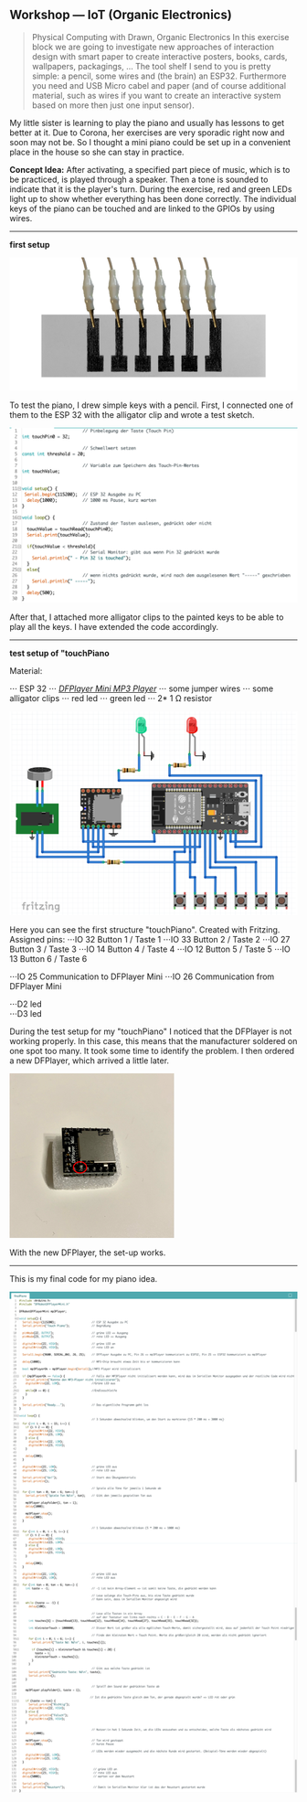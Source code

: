## Workshop — IoT (Organic Electronics)

> Physical Computing with Drawn, Organic Electronics
In this exercise block we are going to investigate new approaches of interaction design with smart paper to create interactive posters, books, cards, wallpapers, packagings, …
The tool shelf I send to you is pretty simple: a pencil, some wires and (the brain) an ESP32. Furthermore you need and USB Micro cabel and paper (and of course additional material, such as wires if you want to create an interactive system based on more then just one input sensor).


My little sister is learning to play the piano and usually has lessons to get better at it. Due to Corona, her exercises are very sporadic right now and soon may not be. So I thought a mini piano could be set up in a convenient place in the house so she can stay in practice.

**Concept Idea:** After activating, a specified part piece of music, which is to be practiced, is played through a speaker. Then a tone is sounded to indicate that it is the player's turn. During the exercise, red and green LEDs light up to show whether everything has been done correctly. The individual keys of the piano can be touched and are linked to the GPIOs by using wires. 

* * *


**first setup** 
<p>
  <a href="/assets/iot/connectedPiano.png" title="piano Setting">
    <img src="/assets/iot/connectedPiano.png" alt="piano Setting" />
  </a>
</p>

To test the piano, I drew simple keys with a pencil. First, I connected one of them to the ESP 32 with the alligator clip and wrote a test sketch. 

<p>
  <a href="/assets/iot/ersterVersuchCode.png" title="ersterVersuchCode">
    <img src="/assets/iot/ersterVersuchCode.png" alt="ersterVersuchCode" />
  </a>
</p>

After that, I attached more alligator clips to the painted keys to be able to play all the keys. I have extended the code accordingly. 

* * *

**test setup of "touchPiano**

Material:

⋅⋅⋅ ESP 32
⋅⋅⋅ [*DFPlayer Mini MP3 Player*](https://wiki.dfrobot.com/DFPlayer_Mini_SKU_DFR0299#target_3)
⋅⋅⋅ some jumper wires
⋅⋅⋅ some alligator clips
⋅⋅⋅ red led
⋅⋅⋅ green led
⋅⋅⋅ 2* 1 Ω resistor

<p>
  <a href="/assets/iot/schaltplan.png" title="Circuit diagram">
    <img src="/assets/iot/schaltplan.png" alt="Circuit diagram" />
  </a>
</p>

Here you can see the first structure "touchPiano". Created with Fritzing.
Assigned pins: 
⋅⋅⋅IO 32       Button 1 / Taste 1
⋅⋅⋅IO 33       Button 2 / Taste 2
⋅⋅⋅IO 27       Button 3 / Taste 3
⋅⋅⋅IO 14       Button 4 / Taste 4
⋅⋅⋅IO 12       Button 5 / Taste 5
⋅⋅⋅IO 13       Button 6 / Taste 6

⋅⋅⋅IO 25       Communication to DFPlayer Mini
⋅⋅⋅IO 26       Communication from DFPlayer Mini

⋅⋅⋅D2          led    
⋅⋅⋅D3          led

During the test setup for my "touchPiano" I noticed that the DFPlayer  is not working properly. In this case, this means that the manufacturer soldered on one spot too many. It took some time to identify the problem. I then ordered a new DFPlayer, which arrived a little later.
 
 <p>
   <a href="/assets/iot/DFPlayer.png" title="DFPlayer">
     <img src="/assets/iot/DFPlayer.png" alt="DFPlayer" />
   </a>
 </p>

With the new DFPlayer, the set-up works.


* * *


This is my final code for my piano idea.

<p>
  <a href="/assets/iot/FinalCode.png" title="final code">
    <img src="/assets/iot/FinalCode.png" alt="final code" />
  </a>
</p>

